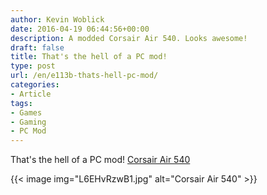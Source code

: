 ```yaml
---
author: Kevin Woblick
date: 2016-04-19 06:44:56+00:00
description: A modded Corsair Air 540. Looks awesome!
draft: false
title: That's the hell of a PC mod!
type: post
url: /en/e113b-thats-hell-pc-mod/
categories:
- Article
tags:
- Games
- Gaming
- PC Mod
---
```


That's the hell of a PC mod! [Corsair Air 540](http://imgur.com/gallery/lXfz2)

{{< image img="L6EHvRzwB1.jpg" alt="Corsair Air 540" >}}

